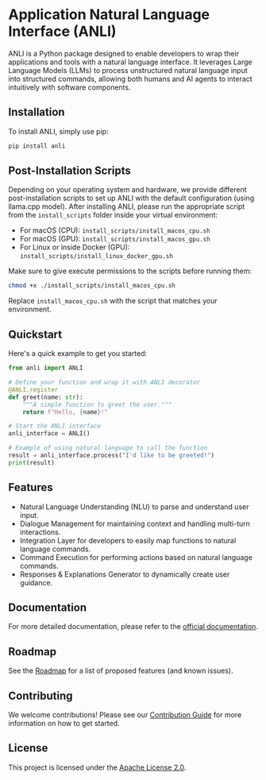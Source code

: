 # Application Natural Language Interface (ANLI)

ANLI is a Python package designed to enable developers to wrap their applications and tools with a natural language interface. It leverages Large Language Models (LLMs) to process unstructured natural language input into structured commands, allowing both humans and AI agents to interact intuitively with software components.

## Installation

To install ANLI, simply use pip:

```bash
pip install anli
```

## Post-Installation Scripts
Depending on your operating system and hardware, we provide different post-installation scripts to set up ANLI with the 
default configuration (using llama.cpp model). After installing ANLI, please run the appropriate script from the `install_scripts` 
folder inside your virtual environment:

- For macOS (CPU): `install_scripts/install_macos_cpu.sh`
- For macOS (GPU): `install_scripts/install_macos_gpu.sh`
- For Linux or inside Docker (GPU): `install_scripts/install_linux_docker_gpu.sh`

Make sure to give execute permissions to the scripts before running them:

```bash
chmod +x ./install_scripts/install_macos_cpu.sh
```
Replace `install_macos_cpu.sh` with the script that matches your environment.


## Quickstart
Here's a quick example to get you started:

```python
from anli import ANLI

# Define your function and wrap it with ANLI decorator
@ANLI.register
def greet(name: str):
    """A simple function to greet the user."""
    return f"Hello, {name}!"

# Start the ANLI interface
anli_interface = ANLI()

# Example of using natural language to call the function
result = anli_interface.process("I'd like to be greeted!")
print(result)
```

## Features

- Natural Language Understanding (NLU) to parse and understand user input.
- Dialogue Management for maintaining context and handling multi-turn interactions.
- Integration Layer for developers to easily map functions to natural language commands.
- Command Execution for performing actions based on natural language commands.
- Responses & Explanations Generator to dynamically create user guidance.

## Documentation

For more detailed documentation, please refer to the [official documentation](#).

## Roadmap

See the [Roadmap](ROADMAP.md) for a list of proposed features (and known issues).

## Contributing

We welcome contributions! Please see our [Contribution Guide](CONTRIBUTING.md) for more information on how to get started.

## License

This project is licensed under the [Apache License 2.0](LICENSE).